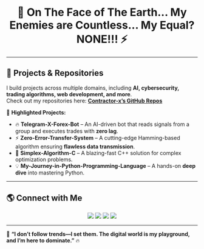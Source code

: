 <h1 align="center">🚀 On The Face of The Earth... My Enemies are Countless... My Equal? NONE!!! ⚡</h1>
<!--1234567890--
<p align="center">
  <img src="https://img.shields.io/badge/Coding-Limitless-blue?style=for-the-badge" />
  <img src="https://img.shields.io/badge/Cybersecurity-Fortified-green?style=for-the-badge" />
  <img src="https://img.shields.io/badge/Trading-Strategic-black?style=for-the-badge" />
  <img src="https://img.shields.io/badge/Research-Relentless-red?style=for-the-badge" />
</p>

---

## 🧠 About Me

👋 Hey, I’m **Collins**, a **software engineer, cybersecurity specialist, trader, and researcher**. I don’t just follow the rules—I **rewrite them**. I break limits, redefine possibilities, and take on the digital world like no other. Whether it’s **writing bulletproof code**, **fortifying systems against cyber threats**, **analyzing market shifts**, or **diving deep into research**, I operate on a level most can only dream of.

🚀 **Philosophy?**  
_"The rules of computing don’t apply to me… I’m LIMITLESS."_

🎯 **Mission?**  
To innovate, disrupt, and build solutions that shape the future of **technology, cybersecurity, and finance**. If it hasn’t been done before, I’m here to make it happen.

---

## 💻 Tech Stack & Expertise

### 🔥 **Programming Languages**
<p align="center">
  <img src="https://skillicons.dev/icons?i=python,c,cpp,java,js,html,css"/>
</p>

### ⚡ **Web Development**
<p align="center">
  <img src="https://skillicons.dev/icons?i=react,nodejs,express,django,flask"/>
</p>

### 🔐 **Cybersecurity & Ethical Hacking**
- 🛡️ **Penetration Testing** – Finding and fixing security vulnerabilities before attackers do.  
- 🔒 **Network Security** – Building unbreachable defenses against threats.  
- 🔑 **Cryptography** – Securing communications with state-of-the-art encryption.  
- 🕵🏽‍♂️ **Digital Forensics** – Unmasking cyber attacks and tracking digital footprints.  

### 📈 **Trading & Finance**
- 🤖 **Algorithmic Trading** – Developing high-speed bots that dominate the market.  
- 📊 **Technical Analysis** – Decoding market movements and predicting trends.  
- 💰 **Risk Management** – Keeping the odds in my favor while maximizing gains.  

### 🧪 **Research & Development**
- 🤖 **Machine Learning & AI** – Teaching computers to think and learn.  
- ⛓ **Blockchain & Smart Contracts** – Pushing the boundaries of decentralized finance.  
<!-- ⚛️ **Quantum Computing** – Exploring the next frontier of computing power.-->  

---

## 📌 **Projects & Repositories**

I build projects across multiple domains, including **AI, cybersecurity, trading algorithms, web development, and more**.  
Check out my repositories here: **[Contractor-x’s GitHub Repos](https://github.com/Contractor-x?tab=repositories)**

🚀 **Highlighted Projects:**
- 🔥 **Telegram-X-Forex-Bot** – An AI-driven bot that reads signals from a group and executes trades with **zero lag**.  
- ⚡ **Zero-Error-Transfer-System** – A cutting-edge Hamming-based algorithm ensuring **flawless data transmission**.  
- 🚀 **Simplex-Algorithm-C** – A blazing-fast C++ solution for complex optimization problems.  
- 💡 **My-Journey-in-Python-Programming-Language** – A hands-on **deep dive** into mastering Python.  

---
<!--
## 📊 **GitHub Stats & Activity**

<p align="center">
  <img src="https://github-readme-stats.vercel.app/api?username=Contractor-x&show_icons=true&theme=matrix" alt="GitHub Stats" />
  <img src="https://github-readme-streak-stats.herokuapp.com/?user=Contractor-x&theme=matrix" alt="GitHub Streaks"/>
  <img src="https://github-readme-stats.vercel.app/api/top-langs/?username=Contractor-x&layout=compact&theme=matrix" alt="Top Languages" />
</p>

---
-->
## 🌎 **Connect with Me**
<p align="center">
  <a href="mailto:dada4ash@gmail.com"><img src="https://img.shields.io/badge/Gmail-D14836?style=for-the-badge&logo=gmail&logoColor=white"/></a>
  <a href="https://twitter.com/ContractorX"><img src="https://img.shields.io/badge/Twitter-1DA1F2?style=for-the-badge&logo=twitter&logoColor=white"/></a>
  <a href="https://linkedin.com/in/yourprofile"><img src="https://img.shields.io/badge/LinkedIn-0077B5?style=for-the-badge&logo=linkedin&logoColor=white"/></a>
  <a href="https://discord.com"><img src="https://img.shields.io/badge/Discord-5865F2?style=for-the-badge&logo=discord&logoColor=white"/></a>
</p>

---

🚀 **“I don’t follow trends—I set them. The digital world is my playground, and I’m here to dominate.”** 🔥

<!-- AES-256 Encryption Key

ZtYw8tD#L!a9E2rPbV4@X5cK7FgMq%Tz

⚠ Keep this key secure — it's required to decrypt the credentials. -->

